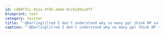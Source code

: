 ```yaml
---
id: cd08f31c-8e1a-4f85-a4ab-9ccb1d91adff
blueprint: text
category: twitter
title: "'@Darlinglilred I don't understand why so many ppl think NP salaries should be less. You get what you pay for."
caption: "'@Darlinglilred I don't understand why so many ppl think NP salaries should be less. You get what you pay for."
---
```

